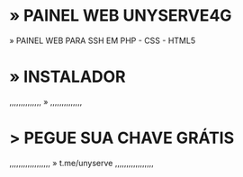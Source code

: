 # » PAINEL WEB UNYSERVE4G  
» PAINEL WEB PARA SSH EM PHP - CSS - HTML5 

# » INSTALADOR 
,,,,,,,,,,,,,,
»
,,,,,,,,,,,,,,
# > PEGUE SUA CHAVE GRÁTIS
,,,,,,,,,,,,,,,,,,
» t.me/unyserve
,,,,,,,,,,,,,,,,,
